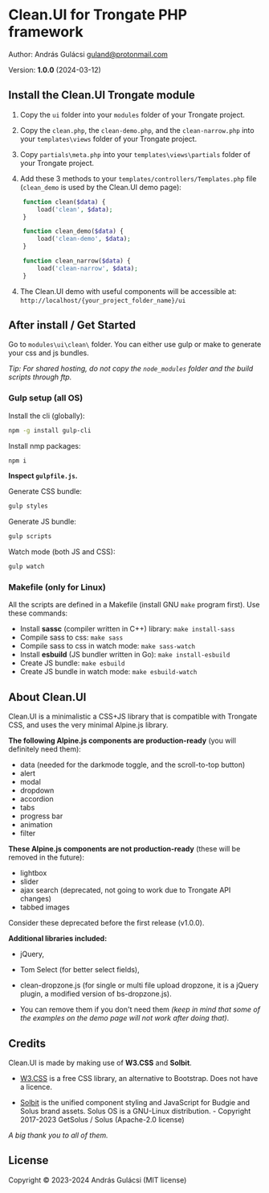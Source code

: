 # Clean.UI for Trongate PHP framework

Author: András Gulácsi <guland@protonmail.com>

Version: **1.0.0** (2024-03-12)


## Install the Clean.UI Trongate module

1. Copy the `ui` folder into your `modules` folder of your Trongate project.

2. Copy the `clean.php`, the `clean-demo.php`, and the `clean-narrow.php`  into your `templates\views` folder of your
   Trongate project.

3. Copy `partials\meta.php` into your `templates\views\partials` folder of your Trongate project.

3. Add these 3 methods to your `templates/controllers/Templates.php` file (`clean_demo` is used by the Clean.UI demo
   page):

```php
    function clean($data) {
        load('clean', $data);
    }

    function clean_demo($data) {
        load('clean-demo', $data);
    }

    function clean_narrow($data) {
        load('clean-narrow', $data);
    }
```

4. The Clean.UI demo with useful components will be accessible at: `http://localhost/{your_project_folder_name}/ui`


## After install / Get Started

Go to `modules\ui\clean\` folder.
You can either use gulp or make to generate your css and js bundles.

_Tip: For shared hosting, do not copy the `node_modules` folder and the build scripts through ftp._


### Gulp setup (all OS)

Install the cli (globally):

```bash
npm -g install gulp-cli
```

Install nmp packages:

```bash
npm i
```

**Inspect `gulpfile.js`.**

Generate CSS bundle:

```bash
gulp styles
```

Generate JS bundle:

```bash
gulp scripts
```

Watch mode (both JS and CSS):

```bash
gulp watch
```


### Makefile (only for Linux)

All the scripts are defined in a Makefile (install GNU `make` program first). Use these commands:

- Install **sassc** (compiler written in C++) library: `make install-sass`
- Compile sass to css: `make sass`
- Compile sass to css in watch mode: `make sass-watch`
- Install **esbuild** (JS bundler written in Go): `make install-esbuild`
- Create JS bundle: `make esbuild`
- Create JS bundle in watch mode: `make esbuild-watch`


## About Clean.UI

Clean.UI is a minimalistic a CSS+JS library that is compatible with Trongate CSS, and uses the very minimal Alpine.js
library.

**The following Alpine.js components are production-ready** (you will definitely need them):

- data (needed for the darkmode toggle, and the scroll-to-top button)
- alert
- modal
- dropdown
- accordion
- tabs
- progress bar
- animation
- filter

**These Alpine.js components are not production-ready** (these will be removed in the future):

- lightbox
- slider
- ajax search (deprecated, not going to work due to Trongate API changes)
- tabbed images

Consider these deprecated before the first release (v1.0.0).


**Additional libraries included:**

- jQuery,
- Tom Select (for better select fields),
- clean-dropzone.js (for single or multi file upload dropzone, it is a jQuery plugin, a modified version of
  bs-dropzone.js).

- You can remove them if you don't need them _(keep in mind that some of the examples on the demo page will not work
  after doing that)_.


## Credits

Clean.UI is made by making use of **W3.CSS** and **Solbit**.

- [W3.CSS](https://www.w3schools.com/w3css/) is a free CSS library, an alternative to Bootstrap. Does not have a licence.

- [Solbit](https://github.com/getsolus/solbit) is the unified component styling and JavaScript for Budgie and Solus brand
assets.  Solus OS is a GNU-Linux distribution. - Copyright 2017-2023 GetSolus / Solus (Apache-2.0 license)

_A big thank you to all of them._


## License
 
Copyright &copy; 2023-2024 András Gulácsi (MIT license)
